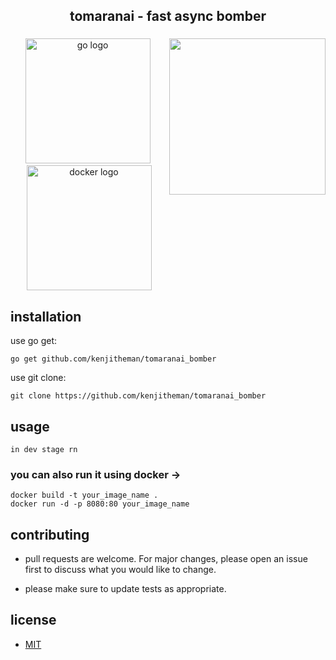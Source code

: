 <h2 align="center">tomaranai - fast async bomber</h2>

###

<img align="right" height="250" src="https://media.tenor.com/eRwdyxU7MEAAAAAC/shokugeki-no.gif"  />

###

<div align="center">
  <img src="https://cdn.jsdelivr.net/gh/devicons/devicon/icons/go/go-original.svg" height="200" alt="go logo"  />
  <img width="0" />
  <img src="https://cdn.jsdelivr.net/gh/devicons/devicon/icons/docker/docker-original.svg" height="200" alt="docker logo"  />
</div>

###


## installation

use go get:

```
go get github.com/kenjitheman/tomaranai_bomber
```

use git clone:

```
git clone https://github.com/kenjitheman/tomaranai_bomber
```

## usage

```
in dev stage rn
```

### you can also run it using docker ->

```
docker build -t your_image_name .
docker run -d -p 8080:80 your_image_name
```

## contributing

- pull requests are welcome. For major changes, please open an issue first
to discuss what you would like to change.

- please make sure to update tests as appropriate.

## license

- [MIT](https://choosealicense.com/licenses/mit/)

###
